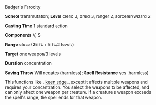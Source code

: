 Badger's Ferocity

**School** transmutation; **Level** cleric 3, druid 3, ranger 2, sorcerer/wizard 2

**Casting Time** 1 standard action

**Components** V, S

**Range** close (25 ft. + 5 ft./2 levels)

**Target** one weapon/3 levels

**Duration** concentration

**Saving Throw** Will negates (harmless); **Spell Resistance** yes (harmless)

This functions like _ [keen edge](spells/keenEdge#_keen-edge)_, except it affects multiple weapons and requires your concentration. You select the weapons to be affected, and can only affect one weapon per creature. If a creature's weapon exceeds the spell's range, the spell ends for that weapon.

